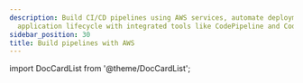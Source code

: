 ```yaml
---
description: Build CI/CD pipelines using AWS services, automate deployment, and manage
  application lifecycle with integrated tools like CodePipeline and CodeBuild.
sidebar_position: 30
title: Build pipelines with AWS
---
```

import DocCardList from '@theme/DocCardList';

<DocCardList />